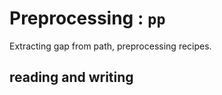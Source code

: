 # Preprocessing : `pp`

Extracting gap from path, preprocessing recipes. 

## reading and writing
```
```